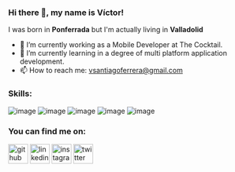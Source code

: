 ### Hi there 👋, my name is Víctor! 
I was born in **Ponferrada** but I'm actually living in **Valladolid**

- 🔭 I’m currently working as a Mobile Developer at The Cocktail. 
- 🌱 I’m currently learning in a degree of multi platform application development. 
- 📫 How to reach me: vsantiagoferrera@gmail.com 

### Skills:
![image](https://user-images.githubusercontent.com/79378136/187717626-b68d13d8-dfa5-4a24-8904-0b8f4a2b9c28.png)
![image](https://user-images.githubusercontent.com/79378136/187716913-08f7e7e9-80b8-4544-bcbf-65a0d4b54b0a.png)
![image](https://user-images.githubusercontent.com/79378136/187716952-063222e2-f81b-4587-bff9-659326087524.png)
![image](https://user-images.githubusercontent.com/79378136/187716973-4e20db78-1080-47a6-b5d2-1e64c862e479.png)
![image](https://user-images.githubusercontent.com/79378136/187717004-5ea4fa17-179a-40d7-bf96-c8d57481aedf.png)

### You can find me on:
[<img src='https://cdn.jsdelivr.net/npm/simple-icons@3.0.1/icons/github.svg' alt='github' height='40'>](https://github.com/vthewolf)  [<img src='https://cdn.jsdelivr.net/npm/simple-icons@3.0.1/icons/linkedin.svg' alt='linkedin' height='40'>](https://www.linkedin.com/in/vicsantiago1/)  [<img src='https://cdn.jsdelivr.net/npm/simple-icons@3.0.1/icons/instagram.svg' alt='instagram' height='40'>](https://www.instagram.com/crackito/)  [<img src='https://cdn.jsdelivr.net/npm/simple-icons@3.0.1/icons/twitter.svg' alt='twitter' height='40'>](https://twitter.com/crackorz)  

<!--
**vthewolf/vthewolf** is a ✨ _special_ ✨ repository because its `README.md` (this file) appears on your GitHub profile.
